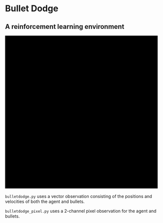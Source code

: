 # Bullet Dodge
## A reinforcement learning environment
![](images/bullet_dodge_random_policy.gif)

`bulletdodge.py` uses a vector observation consisting of the positions and velocities of both the agent and bullets.

`bulletdodge_pixel.py` uses a 2-channel pixel observation for the agent and bullets.